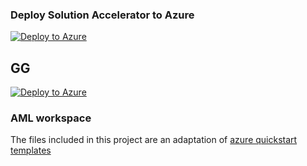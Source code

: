 ### Deploy Solution Accelerator to Azure

[![Deploy to Azure](https://aka.ms/deploytoazurebutton)](https://portal.azure.com/#create/Microsoft.Template/uri/https%3A%2F%2Fraw.githubusercontent.com%2Fmsmarti%2Fsa-optimization-deploy%2Fmain%2Fdeployment%2Fazuredeploy.json)

## GG
[![Deploy to Azure](https://aka.ms/deploytoazurebutton)](https://portal.azure.com/#create/Microsoft.Template/uri/https%3A%2F%2Fraw.githubusercontent.com%2Fmsmarti%2Fsa-optimization-deploy%2Fmain%2Fdeployment%2Fazuredeploy.json)


### AML workspace

The files included in this project are an adaptation of [azure quickstart templates](https://github.com/Azure/azure-quickstart-templates/tree/master/quickstarts/microsoft.machinelearningservices/machine-learning-end-to-end-secure)
